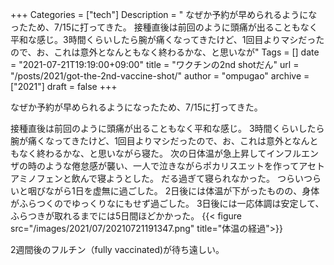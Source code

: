 +++
Categories = ["tech"]
Description = " なぜか予約が早められるようになったため、7/15に打ってきた。  接種直後は前回のように頭痛が出ることもなく平和な感じ。3時間くらいしたら腕が痛くなってきたけど、1回目よりマシだったので、お、これは意外となんともなく終わるかな、と思いなが"
Tags = []
date = "2021-07-21T19:19:00+09:00"
title = "ワクチンの2nd shotだん"
url = "/posts/2021/got-the-2nd-vaccine-shot/"
author = "ompugao"
archive = ["2021"]
draft = false
+++

<body>
<p>なぜか予約が早められるようになったため、7/15に打ってきた。</p>

<p>接種直後は前回のように頭痛が出ることもなく平和な感じ。
3時間くらいしたら腕が痛くなってきたけど、1回目よりマシだったので、お、これは意外となんともなく終わるかな、と思いながら寝た。
次の日体温が急上昇してインフルエンザの時のような倦怠感が襲い、一人で泣きながらポカリスエットを作ってアセトアミノフェンと飲んで寝ようとした。
だる過ぎて寝られなかった。
つらいつらいと咽びながら1日を虚無に過ごした。
2日後には体温が下がったものの、身体がふらつくのでゆっくりなにもせず過ごした。
3日後には一応体調は安定して、ふらつきが取れるまでには5日間ほどかかった。
{{< figure src="/images/2021/07/20210721191347.png" title="体温の経過">}}

<p>2週間後のフルチン（fully vaccinated)が待ち遠しい。</p>
</body>
